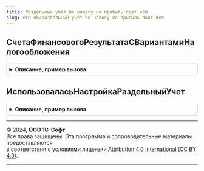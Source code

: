 ```yaml
---
title: Раздельный учет по налогу на прибыль повт исп
slug: erp-uh/раздельный-учет-по-налогу-на-прибыль-повт-исп
---
```



## СчетаФинансовогоРезультатаСВариантамиНалогообложения
<details style="margin: 1em 0; padding: 0.5em; border: 1px solid #ccc; border-radius: 6px;">

<summary style="font-weight: bold; cursor: pointer;">Описание, пример вызова</summary>

```bsl

// Возвращает массив счетов по фин. резу, использующих субконто "Варианты налогообложения прибыли"
//
// Возвращаемое значение:
// Структура:
// 		* Счета90 - Массив Из ПланСчетовСсылка.Хозрасчетный - массив субсчетов 90-го счета с раздельным НУ
// 		* Счета91 - Массив Из ПланСчетовСсылка.Хозрасчетный - массив субсчетов 91-го счета с раздельным НУ
// 		* Счета99 - Массив Из ПланСчетовСсылка.Хозрасчетный - массив субсчетов 99-го счета с раздельным НУ
Функция СчетаФинансовогоРезультатаСВариантамиНалогообложения() Экспорт
```

Пример вызова
```bsl
Результат = РаздельныйУчетПоНалогуНаПрибыльПовтИсп.СчетаФинансовогоРезультатаСВариантамиНалогообложения() 
```
</details>

## ИспользоваласьНастройкаРаздельныйУчет
<details style="margin: 1em 0; padding: 0.5em; border: 1px solid #ccc; border-radius: 6px;">

<summary style="font-weight: bold; cursor: pointer;">Описание, пример вызова</summary>

```bsl

// Проверяет использовалась ли хоть раз настройка РаздельныйУчетПоНалогуНаПрибыль
// в регистре сведений НастройкиУчетаНалогаНаПрибыль
//
// Возвращаемое значение:
// Булево - настройка по раздельному учету использовалась хоть раз
//
Функция ИспользоваласьНастройкаРаздельныйУчет() Экспорт
```

Пример вызова
```bsl
Результат = РаздельныйУчетПоНалогуНаПрибыльПовтИсп.ИспользоваласьНастройкаРаздельныйУчет() 
```
</details>

---

© 2024, **ООО 1С-Софт**  
Все права защищены. Эта программа и сопроводительные материалы предоставляются  
в соответствии с условиями лицензии [Attribution 4.0 International (CC BY 4.0)](https://creativecommons.org/licenses/by/4.0/legalcode).

---
